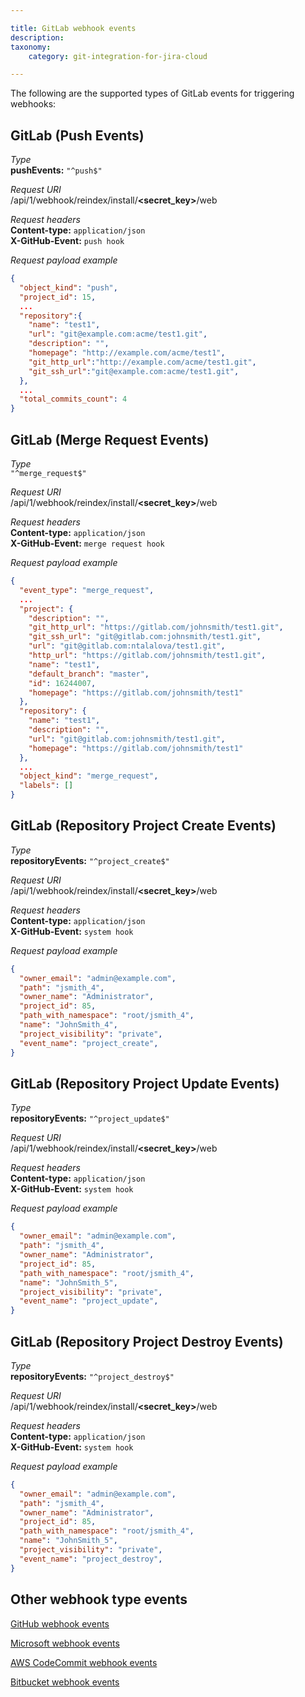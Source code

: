 ```yaml
---

title: GitLab webhook events
description:
taxonomy:
    category: git-integration-for-jira-cloud

---
```


The following are the supported types of GitLab events for triggering webhooks:

## GitLab (Push Events)

_Type_<br>
**pushEvents:** `"^push$"`

_Request URI_<br>
/api/1/webhook/reindex/install/**\<secret\_key\>**/web

_Request headers_<br>
**Content-type:** `application/json`<br>
**X-GitHub-Event:** `push hook`

_Request payload example_<br>
```json
{
  "object_kind": "push",
  "project_id": 15,
  ...
  "repository":{
    "name": "test1",
    "url": "git@example.com:acme/test1.git",
    "description": "",
    "homepage": "http://example.com/acme/test1",
    "git_http_url":"http://example.com/acme/test1.git",
    "git_ssh_url":"git@example.com:acme/test1.git",
  },
  ...
  "total_commits_count": 4
}
```

## GitLab (Merge Request Events)

_Type_<br>
`"^merge_request$"`

_Request URI_<br>
/api/1/webhook/reindex/install/**\<secret\_key\>**/web

_Request headers_<br>
**Content-type:** `application/json`<br>
**X-GitHub-Event:** `merge request hook`

_Request payload example_<br>
```json
{
  "event_type": "merge_request",
  ...  
  "project": {
    "description": "",
    "git_http_url": "https://gitlab.com/johnsmith/test1.git",
    "git_ssh_url": "git@gitlab.com:johnsmith/test1.git",
    "url": "git@gitlab.com:ntalalova/test1.git",
    "http_url": "https://gitlab.com/johnsmith/test1.git",
    "name": "test1",
    "default_branch": "master",
    "id": 16244007,
    "homepage": "https://gitlab.com/johnsmith/test1"
  },
  "repository": {
    "name": "test1",
    "description": "",
    "url": "git@gitlab.com:johnsmith/test1.git",
    "homepage": "https://gitlab.com/johnsmith/test1"
  },
  ... 
  "object_kind": "merge_request",
  "labels": []
}
```

## GitLab (Repository Project Create Events)

_Type_<br>
**repositoryEvents:** `"^project_create$"`

_Request URI_<br>
/api/1/webhook/reindex/install/**\<secret\_key\>**/web

_Request headers_<br>
**Content-type:** `application/json`<br>
**X-GitHub-Event:** `system hook`

_Request payload example_<br>
```json
{
  "owner_email": "admin@example.com",
  "path": "jsmith_4",
  "owner_name": "Administrator",
  "project_id": 85,
  "path_with_namespace": "root/jsmith_4",
  "name": "JohnSmith_4",
  "project_visibility": "private",
  "event_name": "project_create",
}
```

 ## GitLab (Repository Project Update Events)

_Type_<br>
**repositoryEvents:** `"^project_update$"`

_Request URI_<br>
/api/1/webhook/reindex/install/**\<secret\_key\>**/web

_Request headers_<br>
**Content-type:** `application/json`<br>
**X-GitHub-Event:** `system hook`

_Request payload example_<br>
```json
{
  "owner_email": "admin@example.com",
  "path": "jsmith_4",
  "owner_name": "Administrator",
  "project_id": 85,
  "path_with_namespace": "root/jsmith_4",
  "name": "JohnSmith_5",
  "project_visibility": "private",
  "event_name": "project_update",
}
```

## GitLab (Repository Project Destroy Events)

_Type_<br>
**repositoryEvents:** `"^project_destroy$"`

_Request URI_<br>
/api/1/webhook/reindex/install/**\<secret\_key\>**/web

_Request headers_<br>
**Content-type:** `application/json`<br>
**X-GitHub-Event:** `system hook`

_Request payload example_<br>
```json
{
  "owner_email": "admin@example.com",
  "path": "jsmith_4",
  "owner_name": "Administrator",
  "project_id": 85,
  "path_with_namespace": "root/jsmith_4",
  "name": "JohnSmith_5",
  "project_visibility": "private",
  "event_name": "project_destroy",
}
```

## Other webhook type events

[GitHub webhook events](/git-integration-for-jira-cloud/github-webhook-events)

[Microsoft webhook events](/git-integration-for-jira-cloud/microsoft-webhook-events)

[AWS CodeCommit webhook events](/git-integration-for-jira-cloud/aws-codecommit-webhook-events)

[Bitbucket webhook events](/git-integration-for-jira-cloud/bitbucket-webhook-events)

